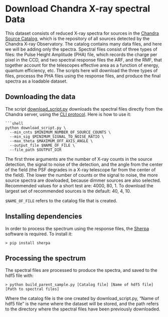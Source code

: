 # Download Chandra X-ray spectral Data

This dataset consists of reduced X-ray spectra for sources in the [Chandra Source Catalog](https://cxc.cfa.harvard.edu/csc/), 
which is the repository of all sources detected by the Chandra X-ray Observatory. The catalog contains many data files,
and here we will be adding only the spectra. Spectral files consist of three types of files: the Pulse Height Amplitude (PHA)
file, which records the charge per pixel in the CCD, and two spectral response files the ARF, and the RMF, that together
account for the telescopes effective area as a function of energy, quantum efficiency, etc. The scripts here will download the
three types of files, processs the PHA files using the response files, and produce the final spectra as a loadable dataset.

## Downloading the data

The script [download_script.py](./download_script.py) downloads the spectral files directly from the Chandra server, using the [CLI protocol](https://cxc.cfa.harvard.edu/csc/cli/).
Here is how to use it:

```
```shell
python download_script.py \
  --min_cnts $MINIMUM_NUMBER_OF_SOURCE_COUNTS \
  --min_sig $MINIMUM_SIGNAL_TO_NOISE_RATIO \
  --max_theta $MAXIMUM_OFF_AXIS_ANGLE \
  --output_file $NAME_OF_FILE \
  --file_path $OUTPUT_DIR
```

The first three arguments are the number of X-ray counts in the source detection, the signal to noise of the detection,
and the angle from the center of the field (the PSF degrades in a X-ray telescope far from the center of the field).
The lower the number of counts or the signal to noise, the more source spectra are dowloaded, because dimmer sources
are also selected. Recommended values for a short test are: 4000, 80, 1. To download the largest set of recommended sources is the default: 40, 4, 10.

`$NAME_OF_FILE` refers to the catalog file that is created.


## Installing dependencies

In order to process the spectrum using the response files, the [Sherpa](https://cxc.cfa.harvard.edu/sherpa/) software is required. To install it:

```
> pip install sherpa
```

## Processing the spectrum
The spectral files are processed to produce the spectra, and saved to the hdf5 file with:


```
> python build_parent_sample.py [Catalog file] [Name of hdf5 file] [Path to spectral files]
```


Where the catalog file is the one created by download_script.py, “Name of hdf5 file” is the name where the dataset will be stored, and the path refers to the directory where the spectral files have been previously downloaded.


